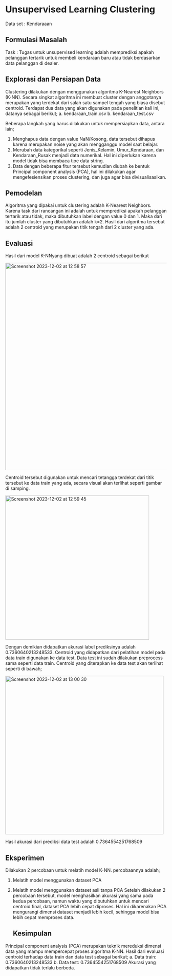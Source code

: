 # Unsupervised Learning Clustering
Data set : Kendaraaan

## Formulasi Masalah
Task : Tugas untuk unsupervised learning adalah memprediksi apakah pelanggan tertarik untuk membeli kendaraan baru atau tidak berdasarkan data pelanggan di dealer.

## Explorasi dan Persiapan Data
Clustering dilakukan dengan menggunakan algoritma K-Nearest Neighbors (K-NN). Secara singkat algoritma ini membuat cluster dengan anggotanya merupakan yang terdekat dari salah satu sampel tengah yang biasa disebut centroid.
Terdapat dua data yang akan digunakan pada penelitian kali ini, datanya sebagai berikut;
a. kendaraan_train.csv 
b. kendaraan_test.csv

Beberapa langkah yang harus dilakukan untuk mempersiapkan data, antara lain;
1. Menghapus data dengan value NaN/Kosong, data tersebut dihapus karena merupakan noise yang akan mengganggu model saat belajar.
2. Merubah data kategorikal seperti Jenis_Kelamin, Umur_Kendaraan, dan Kendaraan_Rusak menjadi data numerikal. Hal ini diperlukan karena model tidak bisa membaca tipe data string.
3. Data dengan beberapa fitur tersebut kemudian diubah ke bentuk Principal component analysis (PCA), hal ini dilakukan agar mengefesiensikan proses clustering, dan juga agar bisa divisualisasikan.

 ## Pemodelan
Algoritma yang dipakai untuk clustering adalah K-Nearest Neighbors. Karena task dari rancangan ini adalah untuk memprediksi apakah pelanggan tertarik atau tidak, maka dibutuhkan label dengan value 0 dan 1. Maka dari itu jumlah cluster yang dibutuhkan adalah k=2.
Hasil dari algoritma tersebut adalah 2 centroid yang merupakan titik tengah dari 2 cluster yang ada.

 ## Evaluasi
Hasil dari model K-NNyang dibuat adalah 2 centroid sebagai berikut

<img width="646" alt="Screenshot 2023-12-02 at 12 58 57" src="https://github.com/athirahrifdha/Unsupervised-Learning-Clustering-/assets/139842516/d876f957-a30d-42c6-8a45-f48e0c2ac450">

Centroid tersebut digunakan untuk mencari tetangga terdekat dari titik tersebut ke data train yang ada, secara visual akan terlihat seperti gambar di samping.

<img width="449" alt="Screenshot 2023-12-02 at 12 59 45" src="https://github.com/athirahrifdha/Unsupervised-Learning-Clustering-/assets/139842516/37dd52c6-d01c-4eb5-9e24-e9bd9f909de0">

Dengan demikian didapatkan akurasi label prediksinya adalah 0.7360640213248533.
Centroid yang didapatkan dari pelatihan model pada data train digunakan ke data test. Data test ini sudah dilakukan preprocess sama seperti data train. Centroid yang diterapkan ke data test akan terlihat seperti di bawah;

<img width="494" alt="Screenshot 2023-12-02 at 13 00 30" src="https://github.com/athirahrifdha/Unsupervised-Learning-Clustering-/assets/139842516/d6da3c5d-6e06-4b42-9adc-4be16c82b6e6">

Hasil akurasi dari prediksi data test adalah 0.7364554251768509

 ## Eksperimen
Dilakukan 2 percobaan untuk melatih model K-NN. percobaannya adalah;
1. Melatih model menggunakan dataset PCA
2. Melatih model menggunakan dataset asli tanpa PCA
Setelah dilakukan 2 percobaan tersebut, model menghasilkan akurasi yang
sama pada kedua percobaan, namun waktu yang dibutuhkan untuk mencari centroid final, dataset PCA lebih cepat diproses. Hal ini dikarenakan PCA mengurangi dimensi dataset menjadi lebih kecil, sehingga model bisa lebih cepat memproses data.

    ## Kesimpulan
Principal component analysis (PCA) merupakan teknik mereduksi dimensi data yang mampu mempercepat proses algoritma K-NN.
Hasil dari evaluasi centroid terhadap data train dan data test sebagai berikut;
a. Data train: 0.7360640213248533
b. Data test: 0.7364554251768509
Akurasi yang didapatkan tidak terlalu berbeda.
